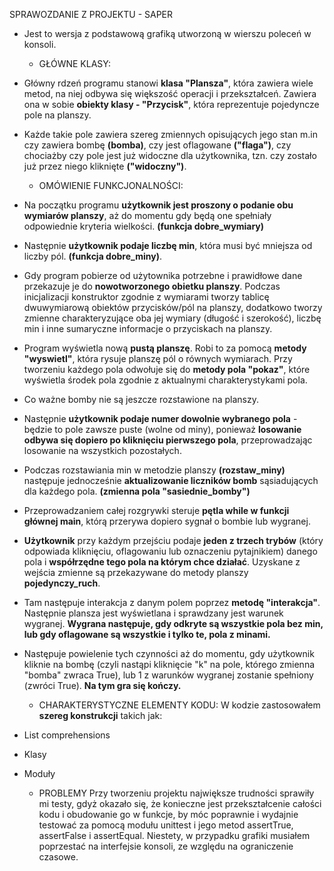 SPRAWOZDANIE Z PROJEKTU - SAPER

- Jest to wersja z podstawową grafiką utworzoną w wierszu poleceń w konsoli. 

  - GŁÓWNE KLASY:
- Główny rdzeń programu stanowi **klasa "Plansza"**, która zawiera wiele metod, na niej odbywa się większość operacji i przekształceń. Zawiera ona w sobie **obiekty klasy - "Przycisk"**, która reprezentuje pojedyncze pole na planszy. 
- Każde takie pole zawiera szereg zmiennych opisujących jego stan m.in czy zawiera bombę **(bomba)**, czy jest oflagowane **("flaga")**, czy chociażby czy pole jest już widoczne dla użytkownika, tzn. czy zostało już przez niego kliknięte **("widoczny")**.

  - OMÓWIENIE FUNKCJONALNOŚCI:
- Na początku programu **użytkownik jest proszony o podanie obu wymiarów planszy**, aż do momentu gdy będą one spełniały odpowiednie kryteria wielkości. **(funkcja dobre_wymiary)**
- Następnie **użytkownik podaje liczbę min**, która musi być mniejsza od liczby pól. **(funkcja dobre_miny)**.
- Gdy program pobierze od użytownika potrzebne i prawidłowe dane przekazuje je do **nowotworzonego obietku planszy**. Podczas inicjalizacji konstruktor zgodnie z wymiarami tworzy tablicę dwuwymiarową obiektów przycisków/pól na planszy, dodatkowo tworzy zmienne charakteryzujące oba jej wymiary (długość i szerokość), liczbę min i inne sumaryczne informacje o przyciskach na planszy.
- Program wyświetla nową **pustą planszę**. Robi to za pomocą **metody "wyswietl"**, która rysuje planszę pól o równych wymiarach. Przy tworzeniu każdego pola odwołuje się 
do **metody pola "pokaz"**, które wyświetla środek pola zgodnie z aktualnymi charakterystykami pola.
- Co ważne bomby nie są jeszcze rozstawione na planszy. 
- Następnie **użytkownik podaje numer dowolnie wybranego pola** - będzie to pole zawsze puste (wolne od miny), ponieważ **losowanie odbywa się dopiero po kliknięciu pierwszego pola**, przeprowadzając losowanie na wszystkich pozostałych.
- Podczas rozstawiania min w metodzie planszy **(rozstaw_miny)** następuje jednocześnie **aktualizowanie liczników bomb** sąsiadujących dla każdego pola. **(zmienna pola "sasiednie_bomby")**
- Przeprowadzaniem całej rozgrywki steruje **pętla while w funkcji głównej main**, którą przerywa dopiero sygnał o bombie lub wygranej.
- **Użytkownik** przy każdym przejściu podaje **jeden z trzech trybów** (który odpowiada kliknięciu, oflagowaniu lub oznaczeniu pytajnikiem) danego pola i **współrzędne tego pola na którym chce działać**. Uzyskane z wejścia zmienne są przekazywane do metody planszy **pojedynczy_ruch**.
- Tam następuje interakcja z danym polem poprzez **metodę "interakcja"**. Następnie plansza jest wyświetlana i sprawdzany jest warunek wygranej. **Wygrana następuje, gdy odkryte są wszystkie pola bez min, lub gdy oflagowane są wszystkie i tylko te, pola z minami.**
- Następuje powielenie tych czynności aż do momentu, gdy użytkownik kliknie na bombę (czyli nastąpi kliknięcie "k" na pole, którego zmienna "bomba" zwraca True), lub 1 z warunków wygranej zostanie spełniony (zwróci True). **Na tym gra się kończy.**

  - CHARAKTERYSTYCZNE ELEMENTY KODU:
W kodzie zastosowałem **szereg konstrukcji** takich jak:
- List comprehensions
- Klasy
- Moduły

  - PROBLEMY
Przy tworzeniu projektu największe trudności sprawiły mi testy, gdyż okazało się, że konieczne jest przekształcenie całości kodu i obudowanie go w funkcje, by móc poprawnie i wydajnie testować za pomocą modułu unittest i jego metod assertTrue, assertFalse i assertEqual. Niestety, w przypadku grafiki musiałem poprzestać na interfejsie konsoli, ze względu na ograniczenie czasowe.

